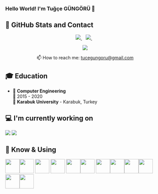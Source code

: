 ### Hello World! I'm Tuğçe GÜNGÖRÜ 👋



## 📌 GitHub Stats and Contact

<p align="center">
    <a href="https://www.linkedin.com/in/tu%C4%9F%C3%A7e-g%C3%BCng%C3%B6r%C3%BC-60a832144/">
    <img src="https://img.shields.io/badge/linkedin-%230077B5.svg?&style=for-the-badge&logo=linkedin&logoColor=white" />
  </a>&nbsp;&nbsp;
  <a href="https://twitter.com/tugcegungoru">
    <img src="https://img.shields.io/badge/twitter-%23E4405F.svg?&style=for-the-badge&logo=twitter&logoColor=white" />        
  </a>&nbsp;&nbsp;
</p>


<p align="center">
    <img  src="https://github-readme-stats.vercel.app/api?username=tugcegungoru&show_icons=true&count_private=true&hide=contribs,issue" />
</p>

<p align="center">
  📫 How to reach me: <a href='mailto:tucegungoru@gmail.com'>tucegungoru@gmail.com</a>
</p>

## 🎓 Education

- 📖 **Computer Engineering**\
📆 2015 - 2020\
📍 **Karabuk University** - Karabuk, Turkey


## 💻 I'm currently working on

<code><img src="https://www.vectorlogo.zone/logos/android/android-ar21.svg"></code>
<code><img src="https://www.vectorlogo.zone/logos/java/java-ar21.svg"></code>


## 🧠 Know & Using

<img src="https://www.vectorlogo.zone/logos/python/python-icon.svg" width="45" /><img 
src="https://www.vectorlogo.zone/logos/djangoproject/djangoproject-ar21.svg"  width="45" /> <img 
src="https://www.vectorlogo.zone/logos/java/java-icon.svg"  width="45" />   <img 
src="https://www.vectorlogo.zone/logos/wordpress/wordpress-icon.svg"  width="45" />  <img 
src="https://www.vectorlogo.zone/logos/firebase/firebase-icon.svg"  width="45" /><img 
src="https://www.vectorlogo.zone/logos/medium/medium-tile.svg"  width="45" />  <img 
src="https://www.vectorlogo.zone/logos/w3_html5/w3_html5-icon.svg" width="45" /><img 
src="https://www.vectorlogo.zone/logos/php/php-icon.svg" width="45" /><img 
src="https://www.vectorlogo.zone/logos/symfony/symfony-icon.svg" width="45" /><img 
src="https://www.vectorlogo.zone/logos/unity3d/unity3d-icon.svg" width="45" /><img 
src="https://www.vectorlogo.zone/logos/android/android-icon.svg" width="45" /><img
src="https://www.vectorlogo.zone/logos/springio/springio-icon.svg" width="45" />
